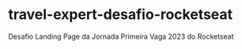 # travel-expert-desafio-rocketseat
Desafio Landing Page da Jornada Primeira Vaga 2023 do Rocketseat

